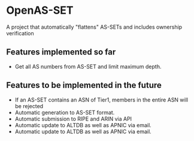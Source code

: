 # OpenAS-SET
A project that automatically "flattens" AS-SETs and includes ownership verification


## Features implemented so far

- Get all AS numbers from AS-SET and limit maximum depth.


## Features to be implemented in the future

- If an AS-SET contains an ASN of Tier1, members in the entire ASN will be rejected
- Automatic generation to AS-SET format.
- Automatic submission to RIPE and ARIN via API
- Automatic update to ALTDB as well as APNIC via email.
- Automatic update to ALTDB as well as APNIC via email.

